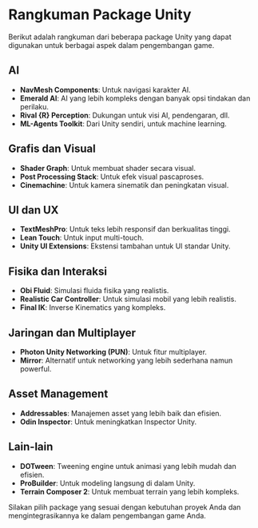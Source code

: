 # Rangkuman Package Unity

Berikut adalah rangkuman dari beberapa package Unity yang dapat digunakan untuk berbagai aspek dalam pengembangan game.

## AI

- **NavMesh Components**: Untuk navigasi karakter AI.
- **Emerald AI**: AI yang lebih kompleks dengan banyak opsi tindakan dan perilaku.
- **Rival {R} Perception**: Dukungan untuk visi AI, pendengaran, dll.
- **ML-Agents Toolkit**: Dari Unity sendiri, untuk machine learning.

## Grafis dan Visual

- **Shader Graph**: Untuk membuat shader secara visual.
- **Post Processing Stack**: Untuk efek visual pascaproses.
- **Cinemachine**: Untuk kamera sinematik dan peningkatan visual.

## UI dan UX

- **TextMeshPro**: Untuk teks lebih responsif dan berkualitas tinggi.
- **Lean Touch**: Untuk input multi-touch.
- **Unity UI Extensions**: Ekstensi tambahan untuk UI standar Unity.

## Fisika dan Interaksi

- **Obi Fluid**: Simulasi fluida fisika yang realistis.
- **Realistic Car Controller**: Untuk simulasi mobil yang lebih realistis.
- **Final IK**: Inverse Kinematics yang kompleks.

## Jaringan dan Multiplayer

- **Photon Unity Networking (PUN)**: Untuk fitur multiplayer.
- **Mirror**: Alternatif untuk networking yang lebih sederhana namun powerful.

## Asset Management

- **Addressables**: Manajemen asset yang lebih baik dan efisien.
- **Odin Inspector**: Untuk meningkatkan Inspector Unity.

## Lain-lain

- **DOTween**: Tweening engine untuk animasi yang lebih mudah dan efisien.
- **ProBuilder**: Untuk modeling langsung di dalam Unity.
- **Terrain Composer 2**: Untuk membuat terrain yang lebih kompleks.

Silakan pilih package yang sesuai dengan kebutuhan proyek Anda dan mengintegrasikannya ke dalam pengembangan game Anda.
